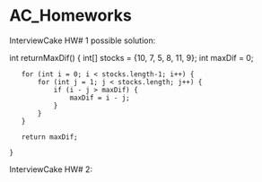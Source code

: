 # AC_Homeworks

InterviewCake HW# 1 possible solution:

   int returnMaxDif()
    {
      int[] stocks = {10, 7, 5, 8, 11, 9};
       int maxDif = 0;
       
       for (int i = 0; i < stocks.length-1; i++) {
           for (int j = 1; j < stocks.length; j++) {
               if (i - j > maxDif) {
                   maxDif = i - j;
               }
           }
       }
       
       return maxDif;
      
    }


InterviewCake HW# 2:
